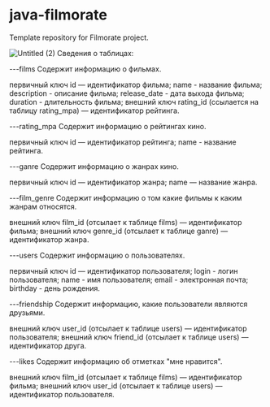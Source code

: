 # java-filmorate
Template repository for Filmorate project.

![Untitled (2)](https://github.com/Ekaterina-Kirpi/java-filmorate/assets/119094349/08c33e50-839a-42ca-a03f-781c486b2df3)
Сведения о таблицах:

---films Содержит информацию о фильмах.

первичный ключ id — идентификатор фильма; name - название фильма; description - описание фильма; release_date - дата выхода фильма; duration - длительность фильма; внешний ключ rating_id (ссылается на таблицу rating_mpa) — идентификатор рейтинга.

---rating_mpa Содержит информацию о рейтингах кино.

первичный ключ id — идентификатор рейтинга; name - название рейтинга.

---ganre Содержит информацию о жанрах кино.

первичный ключ id — идентификатор жанра; name — название жанра.

---film_genre Содержит информацию о том какие фильмы к каким жанрам относятся.

внешний ключ film_id (отсылает к таблице films) — идентификатор фильма; внешний ключ genre_id (отсылает к таблице ganre) — идентификатор жанра.

---users Содержит информацию о пользователях.

первичный ключ id — идентификатор пользователя; login - логин пользователя; name - имя пользователя; email - электронная почта; birthday - день рождения.

---friendship Содержит информацию, какие пользователи являются друзьями.

внешний ключ user_id (отсылает к таблице users) — идентификатор пользователя; внешний ключ friend_id (отсылает к таблице users) — идентификатор друга.

---likes Содержит информацию об отметках "мне нравится".

внешний ключ film_id (отсылает к таблице films) — идентификатор фильма; внешний ключ user_id (отсылает к таблице users) — идентификатор пользователя.
